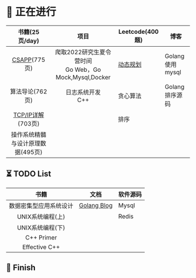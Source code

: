 # 🚀 正在进行

|          书籍(25页/day)          |                            项目                            | Leetcode(400题)               | 博客            |
| :-------------------------------: | :--------------------------------------------------------: | ----------------------------- | --------------- |
|   [CSAPP](/CSAPP/CASPP.md)(775页)   | 爬取2022研究生夏令营时间<br />Go Web，Go Mock,Mysql,Docker | [动态规划](Leetcode/leetcode.md) | Golang使用mysql |
|          算法导论(762页)          |                   日志系统开发<br />C++                   | 贪心算法                      | Golang排序源码  |
| [TCP/IP详解](TCPIP/TCPIP.md)(703页) |                                                            | 排序                          |                 |
| 操作系统精髓与设计原理数据(495页) |                                                            |                               |                 |

## ⏳ TODO List

|          书籍          | 文档                             | 软件源码 |
| :--------------------: | -------------------------------- | -------- |
| 数据密集型应用系统设计 | [Golang Blog](https://go.dev/blog/) | Mysql    |
|    UNIX系统编程(上)    |                                  | Redis    |
|    UNIX系统编程(下)    |                                  |          |
|       C++ Primer       |                                  |          |
|     Effective C++     |                                  |          |

## 🚩 Finish
